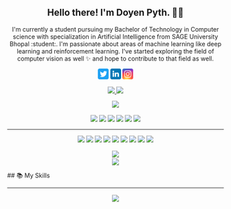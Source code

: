 <!-- <p align="center">
 <img  width="800" height="500" src="https://github.com/DoyenPyth/DoyenPyth/pictures/intro.png">
</p> -->
<h2 align="center">Hello there! I'm Doyen Pyth. 👋🤓</h2>
<p align="center">I'm currently a student pursuing my Bachelor of Technology in Computer science with specialization in Artificial Intelligence from SAGE University Bhopal :student:. I'm passionate about areas of machine learning like deep learning and reinforcement learning. I've started exploring the field of computer vision as well ✨ and hope to contribute to that field as well. 
</p>

<p align="center">
 <a href="https://twitter.com/DoyenPyth"><img src="https://github.com/DoyenPyth/DoyenPyth/blob/main/pictures/logos/twitter.svg" height=25></a> 
 <a href="https://www.linkedin.com/company/doyenpyth"><img src="https://github.com/DoyenPyth/DoyenPyth/blob/main/pictures/logos/linkedin.svg" height=25></a>
 <a href="https://www.instagram.com/DoyenPyth/"><img src="https://github.com/DoyenPyth/DoyenPyth/blob/main/pictures/logos/instagram.svg" height=25></a> 
</p>

<p align=center>
  <a href="https://github.com/DoyenPyth">
    <img src="https://badges.pufler.dev/visits/DoyenPyth/DoyenPyth?style=flat-square&color=black&logo=github">
  </a>
  <a href="https://github.com/DoyenPyth?tab=repositories">
    <img src="https://badges.pufler.dev/repos/DoyenPyth?style=flat-square&color=black&logo=github">
  </a>
</p>
<p align="center">
 <a href="https://github.com/DoyenPyth">
  <img src="https://img.shields.io/github/followers/DoyenPyth?style=social"></a>
</p>
<p align="center">
 <img src="https://img.shields.io/badge/Web-brown"> 
 <img src="https://img.shields.io/badge/Machine Learning-green"> 
 <img src="https://img.shields.io/badge/Deep Learning-red"> 
 <img src="https://img.shields.io/badge/Computer Vision-magenta"> 
 <img src="https://img.shields.io/badge/Natural Language Processing-yellow"> 
 <img src="https://img.shields.io/badge/Reinforcement Learning-blue"> 
</p>
<hr>
<p align="center">
 <img src="https://img.shields.io/badge/TensorFlow%20-%23FF6F00.svg?&style=for-the-badge&logo=TensorFlow&logoColor=white" /> 
 <img src="https://img.shields.io/badge/Keras%20-%23D00000.svg?&style=for-the-badge&logo=Keras&logoColor=white"/> 
 <img src="https://img.shields.io/badge/javascript%20-%23323330.svg?&style=for-the-badge&logo=javascript&logoColor=%23F7DF1E"/> 
 <img src="https://img.shields.io/badge/html5%20-%23E34F26.svg?&style=for-the-badge&logo=html5&logoColor=white"/> 
 <img src="https://img.shields.io/badge/css3%20-%231572B6.svg?&style=for-the-badge&logo=css3&logoColor=white"/> 
 <img src="https://img.shields.io/badge/python%20-%2314354C.svg?&style=for-the-badge&logo=python&logoColor=white"/> 
 <img src="https://img.shields.io/badge/c++%20-%2300599C.svg?&style=for-the-badge&logo=c%2B%2B&ogoColor=white"/> 
 <img src="https://img.shields.io/badge/git%20-%23F05033.svg?&style=for-the-badge&logo=git&logoColor=white"/> 
 <img src="https://img.shields.io/badge/github%20-%23121011.svg?&style=for-the-badge&logo=github&logoColor=white"/>
</p>

<p align=center>
 <img align=center src="https://github-readme-stats.vercel.app/api?username=DoyenPyth&show_icons=true&theme=radical"><br>
 <img align=center src="https://github-readme-streak-stats.herokuapp.com/?user=DoyenPyth">
</p>
## 📚 My Skills
<hr>
<p align="center">
 <img align=center src="https://github-readme-stats.vercel.app/api/top-langs/?username=DoyenPyth&layout=compact&show_icons=true&theme=dark"> 
 </p>

